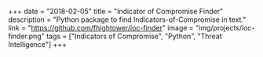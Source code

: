 +++
date = "2018-02-05"
title = "Indicator of Compromise Finder"
description = "Python package to find Indicators-of-Compromise in text."
link = "https://github.com/fhightower/ioc-finder"
image = "img/projects/ioc-finder.png"
tags = ["Indicators of Compromise", "Python", "Threat Intelligence"]
+++
